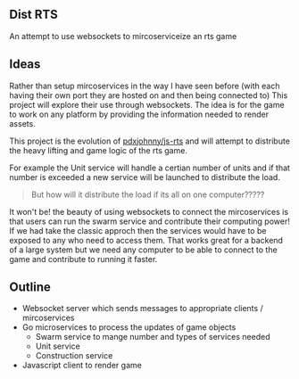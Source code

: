 Dist RTS
---

An attempt to use websockets to mircoserviceize an rts game

Ideas
---

Rather than setup mircoservices in the way I have seen before (with each having
their own port they are hosted on and then being connected to) This project
will explore their use through websockets. The idea is for the game to work
on any platform by providing the information needed to render assets.

This project is the evolution of [pdxjohnny/js-rts][js-rts] and will attempt
to distribute the heavy lifting and game logic of the rts game.

For example the Unit service will handle a certian number of units and if that
number is exceeded a new service will be launched to distribute the load.
> But how will it distribute the load if its all on one computer?????

It won't be! the beauty of using websockets to connect the mircoservices is that
users can run the swarm service and contribute their computing power! If we had
take the classic approch then the services would have to be exposed to any who
need to access them. That works great for a backend of a large system but
we need any computer to be able to connect to the game and contribute to running
it faster.

Outline
---

- Websocket server which sends messages to appropriate clients / mircoservices
- Go microservices to process the updates of game objects
  - Swarm service to mange number and types of services needed
  - Unit service
  - Construction service
- Javascript client to render game

[js-rts]: https://github.com/pdxjohnny/js-rts
